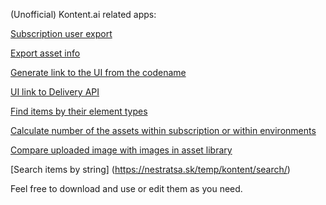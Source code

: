 (Unofficial) Kontent.ai related apps:

[Subscription user export](https://nestratsa.sk/temp/kontent/subscription_user_export)

[Export asset info](https://nestratsa.sk/temp/kontent/export_asset_info/)

[Generate link to the UI from the codename](https://nestratsa.sk/temp/kontent/codename_to_ui)

[UI link to Delivery API](https://nestratsa.sk/temp/kontent/ui_link_to_dapi/)

[Find items by their element types](https://nestratsa.sk/temp/kontent/find_items_by_element_type/)

[Calculate number of the assets within subscription or within environments](https://nestratsa.sk/temp/kontent/asset_calculator/)

[Compare uploaded image with images in asset library](https://nestratsa.sk/temp/kontent/image_asset_comparer/)

[Search items by string] (https://nestratsa.sk/temp/kontent/search/)


Feel free to download and use or edit them as you need.
